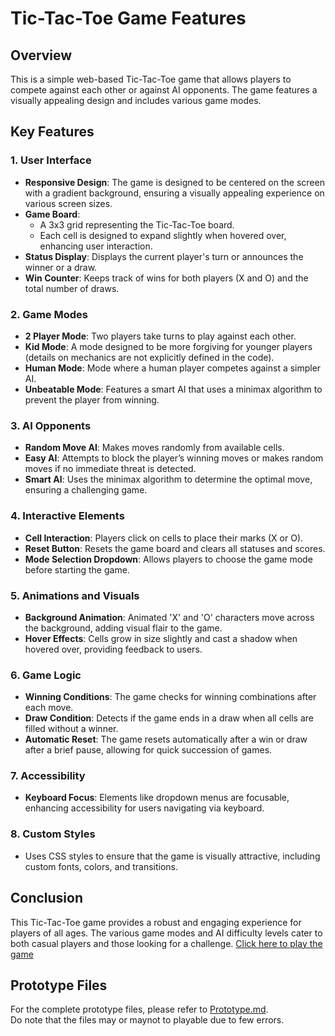 

# Tic-Tac-Toe Game Features

## Overview
This is a simple web-based Tic-Tac-Toe game that allows players to compete against each other or against AI opponents. The game features a visually appealing design and includes various game modes.

## Key Features

### 1. User Interface
- **Responsive Design**: The game is designed to be centered on the screen with a gradient background, ensuring a visually appealing experience on various screen sizes.
- **Game Board**: 
  - A 3x3 grid representing the Tic-Tac-Toe board.
  - Each cell is designed to expand slightly when hovered over, enhancing user interaction.
- **Status Display**: Displays the current player's turn or announces the winner or a draw.
- **Win Counter**: Keeps track of wins for both players (X and O) and the total number of draws.

### 2. Game Modes
- **2 Player Mode**: Two players take turns to play against each other.
- **Kid Mode**: A mode designed to be more forgiving for younger players (details on mechanics are not explicitly defined in the code).
- **Human Mode**: Mode where a human player competes against a simpler AI.
- **Unbeatable Mode**: Features a smart AI that uses a minimax algorithm to prevent the player from winning.

### 3. AI Opponents
- **Random Move AI**: Makes moves randomly from available cells.
- **Easy AI**: Attempts to block the player’s winning moves or makes random moves if no immediate threat is detected.
- **Smart AI**: Uses the minimax algorithm to determine the optimal move, ensuring a challenging game.

### 4. Interactive Elements
- **Cell Interaction**: Players click on cells to place their marks (X or O).
- **Reset Button**: Resets the game board and clears all statuses and scores.
- **Mode Selection Dropdown**: Allows players to choose the game mode before starting the game.

### 5. Animations and Visuals
- **Background Animation**: Animated 'X' and 'O' characters move across the background, adding visual flair to the game.
- **Hover Effects**: Cells grow in size slightly and cast a shadow when hovered over, providing feedback to users.

### 6. Game Logic
- **Winning Conditions**: The game checks for winning combinations after each move.
- **Draw Condition**: Detects if the game ends in a draw when all cells are filled without a winner.
- **Automatic Reset**: The game resets automatically after a win or draw after a brief pause, allowing for quick succession of games.

### 7. Accessibility
- **Keyboard Focus**: Elements like dropdown menus are focusable, enhancing accessibility for users navigating via keyboard.

### 8. Custom Styles
- Uses CSS styles to ensure that the game is visually attractive, including custom fonts, colors, and transitions.

## Conclusion
This Tic-Tac-Toe game provides a robust and engaging experience for players of all ages. The various game modes and AI difficulty levels cater to both casual players and those looking for a challenge.
[Click here to play the game](https://tempestaethel.github.io/TicTacToe/)

## Prototype Files
For the complete prototype files, please refer to [Prototype.md](Prototypes/Prototype.md).\
Do note that the files may or maynot to playable due to few errors.
